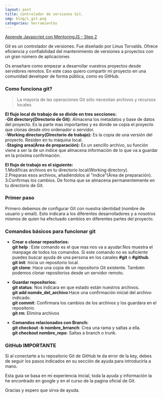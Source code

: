```yaml
---
layout: post
title: Controlador de versiones Git.
img: blog/i_git.png
categories: herramientas
---
```

[Aprende Javascript con MentoringJS - Step 2](http://mentoringjs.com/)  
  
  
Git es un controlador de versiones. Fue diseñado por Linus Torvalds. Ofrece eficiencia y confiabilidad del mantenimiento de versiones a proyectos con un gran número de aplicaciones
  
Os enseñare como empezar a desarrollar vuestros proyectos desde servidores remotos. En este caso quiero compartir mi proyecto en una comunidad developer de forma pública, como es GitHub.  

  
### Como funciona git?
> La mayoría de las operaciones Git sólo necesitan archivos y recursos locales

**El flujo local de trabajo de se divide en tres secciones:<br>**
-**Git directory(Directorio de Git):** Almacena los metadatos y base de datos del proyecto. Es la parte mas importantes y es donde se copia el proyecto que clonas desde otro ordenador o servidor.<br>
-**Working directory(Directorio de trabajo):** Es la copia de una versión del proyecto. Residen en tu máquina local.<br>
-**Staging area(Área de preparación):**  Es un sencillo archivo, su función viene a ser la de un indice que almacena información de lo que va a guardar en la próxima confirmación.<br>

**El flujo de trabajo es el siguiente:**<br>
1.Modificas archivos en tu directorio local(Working directory).<br>
2.Preparas esos archivos, añadiéndolos al "indice"(Área de preparación).<br>
3.Confirmas los cambios. De forma que se almacena permanentemente en tu directorio de Git.<br>

### Primer paso<br>
Primero debemos de configurar Git con nuestra identidad (nombre de usuario y email). Esto indicara a los diferentes desarrolladores y a nosotros mismos de quien ha efectuado cambios en diferentes partes del proyecto.<br>

### Comandos básicos para funcionar git

- **Crear o clonar repositorios:**<br>
**git help <comando>**: Este comando es el que mas nos va a ayudar.Nos muestra el manpage de todos los comandos. Si este comando no es suficiente puedes buscar ayuda de una persona en los canales **#git** o **#github**.<br>
**git init**: Inicia un repositorio local.<br>
**git clone**: Hace una copia de un repositorio Git existente. También podemos clonar repositorios desde un servidor remoto.<br>

- **Guardar repositorios:**<br>
**git status**: Nos indicara en que estado están nuestros archivos.<br>
**git add nomde_del_archivo**:Hace una confirmación inicial del archivo indicado.<br>
**git commit**: Confirmara los cambios de los archivos y los guardara en el repositorio.<br>
**git rm**: Elimina archivos<br>

- **Comandos relacionados con Branch:**<br>
**git checkout -b nombre_brranch**: Crea una rama y saltas a ella.<br>
**git checkout nombre_repo**: Saltas a branch o trunk.<br>

### GitHub IMPORTANTE
Si al conectarte a tu repositorio Git de GitHub te da error de la key, debes de seguir los pasos indicados en su sección de ayuda para introducirla a mano.

Esta guía se basa en mi experiencia inicial, toda la ayuda y información la he encontrado en google y en el curso de la pagina oficial de Git.

Gracias y espero que sirva de ayuda.
